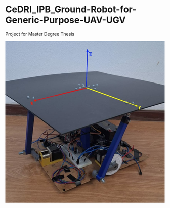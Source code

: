 # CeDRI_IPB_Ground-Robot-for-Generic-Purpose-UAV-UGV

Project for Master Degree Thesis

<img src="Tese/Article/Platform Reference.jpeg">
